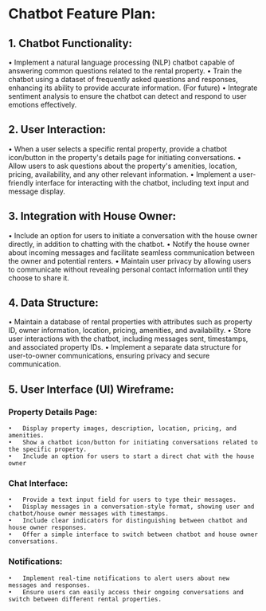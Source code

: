 # Chatbot Feature Plan:

## 1.	Chatbot Functionality:

•	Implement a natural language processing (NLP) chatbot capable of answering common questions related to the rental property.
•	Train the chatbot using a dataset of frequently asked questions and responses, enhancing its ability to provide accurate information. (For future)
•	Integrate sentiment analysis to ensure the chatbot can detect and respond to user emotions effectively.

## 2.	User Interaction:

•	When a user selects a specific rental property, provide a chatbot icon/button in the property's details page for initiating conversations.
•	Allow users to ask questions about the property's amenities, location, pricing, availability, and any other relevant information.
•	Implement a user-friendly interface for interacting with the chatbot, including text input and message display.

## 3.	Integration with House Owner:

•	Include an option for users to initiate a conversation with the house owner directly, in addition to chatting with the chatbot.
•	Notify the house owner about incoming messages and facilitate seamless communication between the owner and potential renters.
•	Maintain user privacy by allowing users to communicate without revealing personal contact information until they choose to share it.

## 4.	Data Structure:

•	Maintain a database of rental properties with attributes such as property ID, owner information, location, pricing, amenities, and availability.
•	Store user interactions with the chatbot, including messages sent, timestamps, and associated property IDs.
•	Implement a separate data structure for user-to-owner communications, ensuring privacy and secure communication.

## 5.	User Interface (UI) Wireframe:

   ### Property Details Page:
    •	Display property images, description, location, pricing, and amenities.
    •	Show a chatbot icon/button for initiating conversations related to the specific property.
    •	Include an option for users to start a direct chat with the house owner

   ### Chat Interface:
    •	Provide a text input field for users to type their messages.
    •	Display messages in a conversation-style format, showing user and chatbot/house owner messages with timestamps.
    •	Include clear indicators for distinguishing between chatbot and house owner responses.
    •	Offer a simple interface to switch between chatbot and house owner conversations.

   ### Notifications:
    •	Implement real-time notifications to alert users about new messages and responses.
    •	Ensure users can easily access their ongoing conversations and switch between different rental properties.

